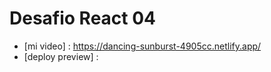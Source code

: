 # Desafio React 04

- [mi video] : https://dancing-sunburst-4905cc.netlify.app/
- [deploy preview] :
